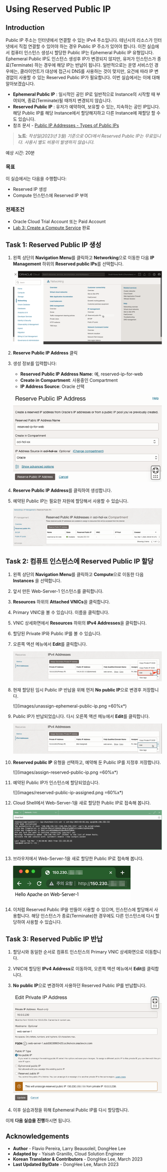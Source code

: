 #  Using Reserved Public IP

## Introduction

Public IP 주소는 인터넷에서 연결할 수 있는 IPv4 주소입니다. 테넌시의 리소스가 인터넷에서 직접 연결할 수 있어야 하는 경우 Public IP 주소가 있어야 합니다. 이전 실습에서 컴퓨터 인스턴스 생성시 할당한 Public IP는 Ephemeral Public IP 유형입니다. Ephemeral Public IP도 인스턴스 생성후 IP가 변경되지 않지만, 유저가 인스턴스가 종료(Terminate) 하는 경우에 해당 IP는 반납이 됩니다. 일반적으로는 운영 서비스인 경우에는, 클라이언트가 대상에 접근시 DNS를 사용하는 것이 맞지만, 요건에 따라 IP 변경없이 사용할 수 있는 Reserved Public IP가 필요합니다. 이번 실습에서는 이에 대해 알아보겠습니다.

- **Ephemeral Public IP** : 일시적인 공인 IP로 일반적으로 Instance의 시작할 때 부여되며, 종료(Terminate)될 때까지 변경되지 않습니다.
- **Reserved Public IP** : 유저가 예약하여, 보유할 수 있는, 지속하는 공인 IP입니다. 해당 Public IP를 해당 Instance에서 할당해지하고 다른 Instance에 재할당 할 수도 있습니다.
- 참조 문서 - [Public IP Addresses - Types of Public IPs](https://docs.oracle.com/en-us/iaas/Content/Network/Tasks/managingpublicIPs.htm#overview)

>**노트**: _작성일(2023년 3월) 기준으로 OCI에서 Reserved Public IP는 무료입니다. 사용시 별도 비용이 발생하지 않습니다._

예상 시간: 20분

### 목표

이 실습에서는 다음을 수행합니다:

- Reserved IP 생성
- Compute 인스턴스에 Reserved IP 부여

### 전제조건
- Oracle Cloud Trial Account 또는 Paid Account
- [Lab 3: Create a Compute Service](../workshops/tenancy/index.html?lab=compute-service) 완료

## Task 1: Reserved Public IP 생성

1. 왼쪽 상단의 **Navigation Menu**를 클릭하고 **Networking**으로 이동한 다음 **IP Management** 하위의 **Reserved public IPs**를 선택합니다.

    ![](images/networking-reserved-public-ips.png)

2. **Reserve Public IP Address** 클릭

3. 생성 정보를 입력합니다:

    - **Reserved Public IP Address Name**: 예, reserved-ip-for-web
    - **Create in Compartment**: 사용중인 Compartment
    - **IP Address Source**: Oracle 선택

    ![](images/reserve-public-ip.png)

4. **Reserve Public IP Address**를 클릭하여 생성합니다.

5. 예약된 Public IP는 필요한 자원에 할당해서 사용할 수 있습니다.

    ![](images/reserved-public-ip-list.png)


## Task 2: 컴퓨트 인스턴스에 Reserved Public IP 할당

1. 왼쪽 상단의 **Navigation Menu**를 클릭하고 **Compute**으로 이동한 다음 **Instances** 을 선택합니다.

2. 앞서 만든 Web-Server-1 인스턴스를 클릭합니다.

3. **Resources** 하위의 **Attached VNICs**을 클릭합니다.

4. Primary VNIC을 볼 수 있습니다. 이름을 클릭합니다.

5. VNIC 상세화면에서 **Resources** 하위의 **IPv4 Addresses**을 클릭합니다.

6. 할당된 Private IP와 Public IP를 볼 수 있습니다.

7. 오른쪽 액션 메뉴에서 **Edit**를 클릭합니다.

    ![](images/edit-ip-address.png)

8. 현재 할당된 임시 Public IP 반납을 위해 먼저 **No public IP**으로 변경후 저장합니다.

    ![](images/unassign-ephemeral-public-ip.png =60%x*)

9. Public IP가 반납되었습니다. 다시 오른쪽 액션 메뉴에서 **Edit**를 클릭합니다.

    ![](images/edit-ip-address-for-assign.png)

10. **Reserved public IP** 유형을 선택하고, 예약해 둔 Public IP를 지정후 저장합니다.

    ![](images/assign-reserved-public-ip.png =60%x*)    

11. 예약된 Public IP가 인스턴스에 할당되었습니다.

    ![](images/reserved-public-ip-assigned.png =60%x*)    

12. Cloud Shell에서 Web-Server-1을 새로 할당한 Public IP로 접속해 봅니다. 

    ![](images/ssh-to-compute-instance-with-reserved-ip.png)

13. 브라우저에서 Web-Server-1을 새로 할당한 Public IP로 접속해 봅니다.

    ![](images/browser-to-web-server-with-reserved-ip.png)

14. 이처럼 Reserved Public IP을 만들어 사용할 수 있으며, 인스턴스에 할당해서 사용합니다. 해당 인스턴스가 종료(Terminate)한 경우에도 다른 인스턴스에 다시 할당하여 사용할 수 있습니다.

## Task 3: Reserved Public IP 반납

1. 할당시와 동일한 순서로 컴퓨트 인스턴스의 Primary VNIC 상세화면으로 이동합니다.

2. VNIC에 할당된 **IPv4 Address**로 이동하여, 오른쪽 액션 메뉴에서 **Edit**를 클릭합니다.

3. **No public IP**으로 변경하여 사용하던 Reserved Public IP를 반납합니다.

    ![](images/unassign-reserved-public-ip.png)

4. 이후 실습과정을 위해 Ephemeral Public IP를 다시 할당합니다.

이제 **다음 실습을 진행**하시면 됩니다.

## Acknowledgements

- **Author** - Flavio Pereira, Larry Beausoleil, DongHee Lee
- **Adapted by** -  Yaisah Granillo, Cloud Solution Engineer
- **Korean Translator & Contributors** - DongHee Lee, March 2023
- **Last Updated By/Date** - DongHee Lee, March 2023

